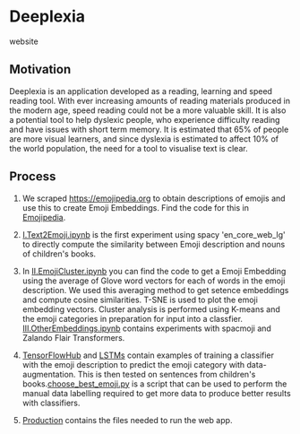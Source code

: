 # Deeplexia
website 

## Motivation

Deeplexia is an application developed as a reading, learning and speed reading tool. With ever increasing amounts of reading materials produced in the modern age, speed reading could not be a more valuable skill. It is also a potential tool to help dyslexic people, who experience difficulty reading and have issues with short term memory. It is estimated that 65% of people are more visual learners, and since dyslexia is estimated to affect 10% of the world population, the need for a tool to visualise text is clear. 

## Process

1. We scraped https://emojipedia.org to obtain descriptions of emojis and use this to create Emoji Embeddings. Find the code for this in [Emojipedia](Emojipedia).

2. [I.Text2Emoji.ipynb](Embeddings/I.Text2Emoji.ipynb) is the first experiment using spacy 'en_core_web_lg' to directly compute the similarity between Emoji description and nouns of children's books.

3. In [II.EmojiCluster.ipynb](Embeddings/II.EmojiCluster.ipynb) you can find the code to get a Emoji Embedding using the average of Glove word vectors for each of words in the emoji description. We used this averaging method to get setence embeddings and compute cosine similarities. T-SNE is used to plot the emoji embedding vectors. Cluster analysis is performed using K-means and the emoji categories in preparation for input into a classfier. [III.OtherEmbeddings.ipynb](Embeddings/III.OtherEmbeddings.ipynb) contains experiments with spacmoji and Zalando Flair Transformers.

4. [TensorFlowHub](Embeddings/TensorFlowHub) and [LSTMs](Embeddings/LSTMs) contain examples of training a classifier with the emoji description to predict the emoji category with data-augmentation. This is then tested on sentences from children's books.[choose_best_emoji.py](Embeddings/choose_best_emoji.py) is a script that can be used to perform the manual data labelling required to get more data to produce better results with classifiers.

5. [Production](Production) contains the files needed to run the web app.
